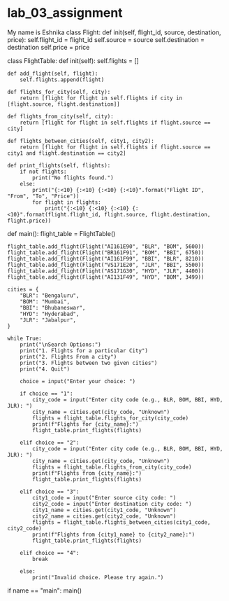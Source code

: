 # lab_03_assignment
My name is Eshnika
class Flight:
    def init(self, flight_id, source, destination, price):
        self.flight_id = flight_id
        self.source = source
        self.destination = destination
        self.price = price

class FlightTable:
    def init(self):
        self.flights = []

    def add_flight(self, flight):
        self.flights.append(flight)

    def flights_for_city(self, city):
        return [flight for flight in self.flights if city in [flight.source, flight.destination]]

    def flights_from_city(self, city):
        return [flight for flight in self.flights if flight.source == city]

    def flights_between_cities(self, city1, city2):
        return [flight for flight in self.flights if flight.source == city1 and flight.destination == city2]

    def print_flights(self, flights):
        if not flights:
            print("No flights found.")
        else:
            print("{:<10} {:<10} {:<10} {:<10}".format("Flight ID", "From", "To", "Price"))
            for flight in flights:
                print("{:<10} {:<10} {:<10} {:<10}".format(flight.flight_id, flight.source, flight.destination, flight.price))

def main():
    flight_table = FlightTable()

    flight_table.add_flight(Flight("AI161E90", "BLR", "BOM", 5600))
    flight_table.add_flight(Flight("BR161F91", "BOM", "BBI", 6750))
    flight_table.add_flight(Flight("AI161F99", "BBI", "BLR", 8210))
    flight_table.add_flight(Flight("VS171E20", "JLR", "BBI", 5500))
    flight_table.add_flight(Flight("AS171G30", "HYD", "JLR", 4400))
    flight_table.add_flight(Flight("AI131F49", "HYD", "BOM", 3499))

    cities = {
        "BLR": "Bengaluru",
        "BOM": "Mumbai",
        "BBI": "Bhubaneswar",
        "HYD": "Hyderabad",
        "JLR": "Jabalpur",
    }

    while True:
        print("\nSearch Options:")
        print("1. Flights for a particular City")
        print("2. Flights From a city")
        print("3. Flights between two given cities")
        print("4. Quit")

        choice = input("Enter your choice: ")

        if choice == "1":
            city_code = input("Enter city code (e.g., BLR, BOM, BBI, HYD, JLR): ")
            city_name = cities.get(city_code, "Unknown")
            flights = flight_table.flights_for_city(city_code)
            print(f"Flights for {city_name}:")
            flight_table.print_flights(flights)

        elif choice == "2":
            city_code = input("Enter city code (e.g., BLR, BOM, BBI, HYD, JLR): ")
            city_name = cities.get(city_code, "Unknown")
            flights = flight_table.flights_from_city(city_code)
            print(f"Flights from {city_name}:")
            flight_table.print_flights(flights)

        elif choice == "3":
            city1_code = input("Enter source city code: ")
            city2_code = input("Enter destination city code: ")
            city1_name = cities.get(city1_code, "Unknown")
            city2_name = cities.get(city2_code, "Unknown")
            flights = flight_table.flights_between_cities(city1_code, city2_code)
            print(f"Flights from {city1_name} to {city2_name}:")
            flight_table.print_flights(flights)

        elif choice == "4":
            break

        else:
            print("Invalid choice. Please try again.")

if name == "main":
    main()